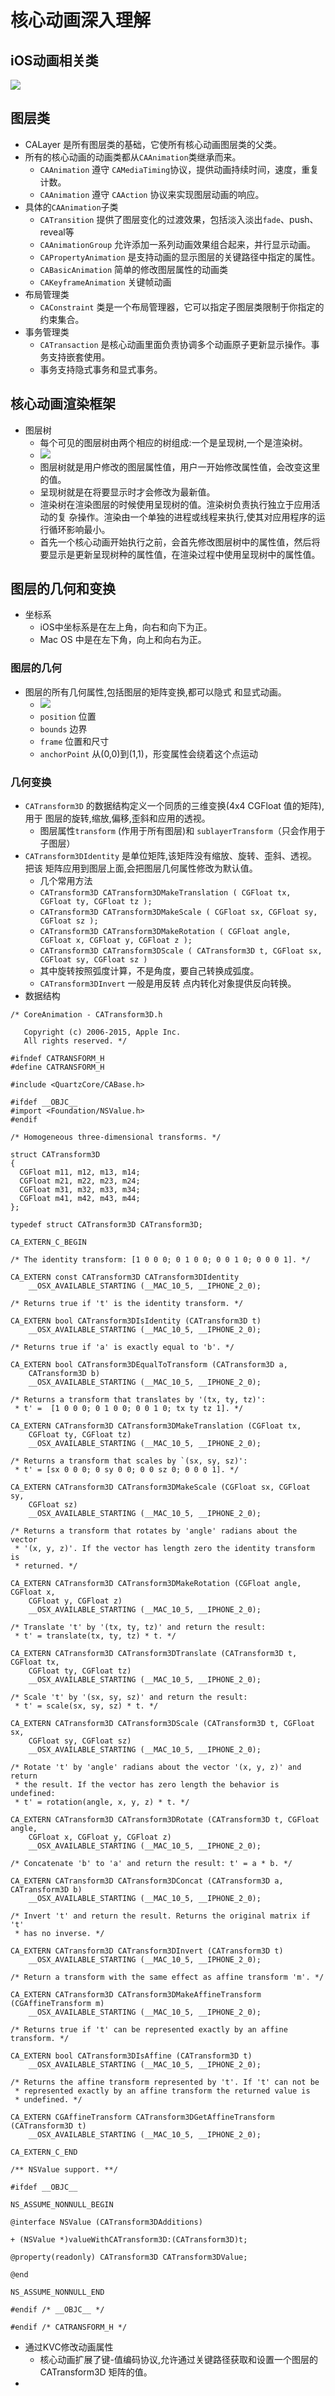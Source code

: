 # 核心动画深入理解

## iOS动画相关类

![](iOS动画相关类.png)

## 图层类
- CALayer 是所有图层类的基础，它使所有核心动画图层类的父类。
- 所有的核心动画的动画类都从`CAAnimation`类继承而来。
	- `CAAnimation` 遵守 `CAMediaTiming`协议，提供动画持续时间，速度，重复计数。
	- `CAAnimation` 遵守 `CAAction` 协议来实现图层动画的响应。
- 具体的`CAAnimation`子类
	- `CATransition` 提供了图层变化的过渡效果，包括淡入淡出`fade`、push、reveal等
	- `CAAnimationGroup` 允许添加一系列动画效果组合起来，并行显示动画。
	- `CAPropertyAnimation` 是支持动画的显示图层的关键路径中指定的属性。
	- `CABasicAnimation` 简单的修改图层属性的动画类
	- `CAKeyframeAnimation` 关键帧动画
- 布局管理类
	- `CAConstraint` 类是一个布局管理器，它可以指定子图层类限制于你指定的约束集合。
- 事务管理类
	- `CATransaction` 是核心动画里面负责协调多个动画原子更新显示操作。事务支持嵌套使用。
	- 事务支持隐式事务和显式事务。

## 核心动画渲染框架
- 图层树
	- 每个可见的图层树由两个相应的树组成:一个是呈现树,一个是渲染树。
	- ![](图层树.png)
	- 图层树就是用户修改的图层属性值，用户一开始修改属性值，会改变这里的值。
	- 呈现树就是在将要显示时才会修改为最新值。
	- 渲染树在渲染图层的时候使用呈现树的值。渲染树负责执行独立于应用活动的复 杂操作。渲染由一个单独的进程或线程来执行,使其对应用程序的运行循环影响最小。
	- 首先一个核心动画开始执行之前，会首先修改图层树中的属性值，然后将要显示是更新呈现树种的属性值，在渲染过程中使用呈现树中的属性值。
	
## 图层的几何和变换
- 坐标系
	- iOS中坐标系是在左上角，向右和向下为正。
	- Mac OS 中是在左下角，向上和向右为正。

### 图层的几何
- 图层的所有几何属性,包括图层的矩阵变换,都可以隐式 和显式动画。
    - ![](图层的几何.png)
    - `position` 位置
	- `bounds` 边界
	- `frame` 位置和尺寸
	- `anchorPoint` 从(0,0)到(1,1)，形变属性会绕着这个点运动

### 几何变换

- `CATransform3D` 的数据结构定义一个同质的三维变换(4x4 CGFloat 值的矩阵),用于 图层的旋转,缩放,偏移,歪斜和应用的透视。
    - 图层属性`transform` (作用于所有图层)和 `sublayerTransform`（只会作用于子图层）
- `CATransform3DIdentity` 是单位矩阵,该矩阵没有缩放、旋转、歪斜、透视。把该 矩阵应用到图层上面,会把图层几何属性修改为默认值。
    - 几个常用方法 
    - `CATransform3D CATransform3DMakeTranslation ( CGFloat tx, CGFloat ty, CGFloat tz );`
    - `CATransform3D CATransform3DMakeScale ( CGFloat sx, CGFloat sy, CGFloat sz );`
    - `CATransform3D CATransform3DMakeRotation ( CGFloat angle, CGFloat x, CGFloat y, CGFloat z );`
    - `CATransform3D CATransform3DScale ( CATransform3D t, CGFloat sx, CGFloat sy, CGFloat sz )`
    - 其中旋转按照弧度计算，不是角度，要自己转换成弧度。
    - `CATransform3DInvert` 一般是用反转 点内转化对象提供反向转换。
- 数据结构

```
/* CoreAnimation - CATransform3D.h

   Copyright (c) 2006-2015, Apple Inc.
   All rights reserved. */

#ifndef CATRANSFORM_H
#define CATRANSFORM_H

#include <QuartzCore/CABase.h>

#ifdef __OBJC__
#import <Foundation/NSValue.h>
#endif

/* Homogeneous three-dimensional transforms. */

struct CATransform3D
{
  CGFloat m11, m12, m13, m14;
  CGFloat m21, m22, m23, m24;
  CGFloat m31, m32, m33, m34;
  CGFloat m41, m42, m43, m44;
};

typedef struct CATransform3D CATransform3D;

CA_EXTERN_C_BEGIN

/* The identity transform: [1 0 0 0; 0 1 0 0; 0 0 1 0; 0 0 0 1]. */

CA_EXTERN const CATransform3D CATransform3DIdentity
    __OSX_AVAILABLE_STARTING (__MAC_10_5, __IPHONE_2_0);

/* Returns true if 't' is the identity transform. */

CA_EXTERN bool CATransform3DIsIdentity (CATransform3D t)
    __OSX_AVAILABLE_STARTING (__MAC_10_5, __IPHONE_2_0);

/* Returns true if 'a' is exactly equal to 'b'. */

CA_EXTERN bool CATransform3DEqualToTransform (CATransform3D a,
    CATransform3D b)
    __OSX_AVAILABLE_STARTING (__MAC_10_5, __IPHONE_2_0);

/* Returns a transform that translates by '(tx, ty, tz)':
 * t' =  [1 0 0 0; 0 1 0 0; 0 0 1 0; tx ty tz 1]. */

CA_EXTERN CATransform3D CATransform3DMakeTranslation (CGFloat tx,
    CGFloat ty, CGFloat tz)
    __OSX_AVAILABLE_STARTING (__MAC_10_5, __IPHONE_2_0);

/* Returns a transform that scales by `(sx, sy, sz)':
 * t' = [sx 0 0 0; 0 sy 0 0; 0 0 sz 0; 0 0 0 1]. */

CA_EXTERN CATransform3D CATransform3DMakeScale (CGFloat sx, CGFloat sy,
    CGFloat sz)
    __OSX_AVAILABLE_STARTING (__MAC_10_5, __IPHONE_2_0);

/* Returns a transform that rotates by 'angle' radians about the vector
 * '(x, y, z)'. If the vector has length zero the identity transform is
 * returned. */

CA_EXTERN CATransform3D CATransform3DMakeRotation (CGFloat angle, CGFloat x,
    CGFloat y, CGFloat z)
    __OSX_AVAILABLE_STARTING (__MAC_10_5, __IPHONE_2_0);

/* Translate 't' by '(tx, ty, tz)' and return the result:
 * t' = translate(tx, ty, tz) * t. */

CA_EXTERN CATransform3D CATransform3DTranslate (CATransform3D t, CGFloat tx,
    CGFloat ty, CGFloat tz)
    __OSX_AVAILABLE_STARTING (__MAC_10_5, __IPHONE_2_0);

/* Scale 't' by '(sx, sy, sz)' and return the result:
 * t' = scale(sx, sy, sz) * t. */

CA_EXTERN CATransform3D CATransform3DScale (CATransform3D t, CGFloat sx,
    CGFloat sy, CGFloat sz)
    __OSX_AVAILABLE_STARTING (__MAC_10_5, __IPHONE_2_0);

/* Rotate 't' by 'angle' radians about the vector '(x, y, z)' and return
 * the result. If the vector has zero length the behavior is undefined:
 * t' = rotation(angle, x, y, z) * t. */

CA_EXTERN CATransform3D CATransform3DRotate (CATransform3D t, CGFloat angle,
    CGFloat x, CGFloat y, CGFloat z)
    __OSX_AVAILABLE_STARTING (__MAC_10_5, __IPHONE_2_0);

/* Concatenate 'b' to 'a' and return the result: t' = a * b. */

CA_EXTERN CATransform3D CATransform3DConcat (CATransform3D a, CATransform3D b)
    __OSX_AVAILABLE_STARTING (__MAC_10_5, __IPHONE_2_0);

/* Invert 't' and return the result. Returns the original matrix if 't'
 * has no inverse. */

CA_EXTERN CATransform3D CATransform3DInvert (CATransform3D t)
    __OSX_AVAILABLE_STARTING (__MAC_10_5, __IPHONE_2_0);

/* Return a transform with the same effect as affine transform 'm'. */

CA_EXTERN CATransform3D CATransform3DMakeAffineTransform (CGAffineTransform m)
    __OSX_AVAILABLE_STARTING (__MAC_10_5, __IPHONE_2_0);

/* Returns true if 't' can be represented exactly by an affine transform. */

CA_EXTERN bool CATransform3DIsAffine (CATransform3D t)
    __OSX_AVAILABLE_STARTING (__MAC_10_5, __IPHONE_2_0);

/* Returns the affine transform represented by 't'. If 't' can not be
 * represented exactly by an affine transform the returned value is
 * undefined. */

CA_EXTERN CGAffineTransform CATransform3DGetAffineTransform (CATransform3D t)
    __OSX_AVAILABLE_STARTING (__MAC_10_5, __IPHONE_2_0);

CA_EXTERN_C_END

/** NSValue support. **/

#ifdef __OBJC__

NS_ASSUME_NONNULL_BEGIN

@interface NSValue (CATransform3DAdditions)

+ (NSValue *)valueWithCATransform3D:(CATransform3D)t;

@property(readonly) CATransform3D CATransform3DValue;

@end

NS_ASSUME_NONNULL_END

#endif /* __OBJC__ */

#endif /* CATRANSFORM_H */

```

- 通过KVC修改动画属性
    - 核心动画扩展了键-值编码协议,允许通过关键路径获取和设置一个图层的 CATransform3D 矩阵的值。
-



